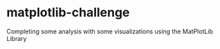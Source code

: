 # matplotlib-challenge
Completing some analysis with some visualizations using the MatPlotLib Library

